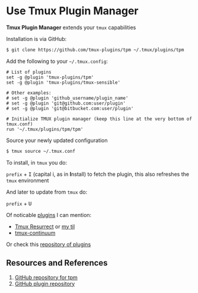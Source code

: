 # Use Tmux Plugin Manager

**Tmux Plugin Manager** extends your `tmux` capabilities

Installation is via GitHub:

```bash
$ git clone https://github.com/tmux-plugins/tpm ~/.tmux/plugins/tpm
```

Add the following to your `~/.tmux.config`:

```text
# List of plugins
set -g @plugin 'tmux-plugins/tpm'
set -g @plugin 'tmux-plugins/tmux-sensible'

# Other examples:
# set -g @plugin 'github_username/plugin_name'
# set -g @plugin 'git@github.com:user/plugin'
# set -g @plugin 'git@bitbucket.com:user/plugin'

# Initialize TMUX plugin manager (keep this line at the very bottom of tmux.conf)
run '~/.tmux/plugins/tpm/tpm'
```

Source your newly updated configuration

```bash
$ tmux source ~/.tmux.conf
```

To install, in `tmux` you do:

`prefix` + <kbd>I</kbd> (capital i, as in **I**nstall) to fetch the plugin, this also refreshes the `tmux` environment

And later to update from `tmux` do:

`prefix` + <kbd>U</kbd>

Of noticable [plugins] I can mention:

- [Tmux Resurrect](https://github.com/tmux-plugins/tmux-resurrect) or [my til](use_tmux_resurrect.md)
- [tmux-continuum](https://github.com/tmux-plugins/tmux-continuum)

Or check this [repository of plugins][plugins]

## Resources and References

1. [GitHub repository for tpm][tpm]
1. [GitHub plugin repository][plugins]

[tpm]: https://github.com/tmux-plugins/tpm
[plugins]: https://github.com/tmux-plugins
